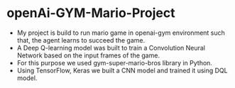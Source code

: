 # openAi-GYM-Mario-Project

* My project is build to run mario game in openai-gym environment such that, the agent learns to succeed the game.
* A Deep Q-learning model was built to train a Convolution Neural Network based on the input frames of the game.
* For this purpose we used gym-super-mario-bros library in Python.
* Using TensorFlow, Keras we built a CNN model and trained it using DQL model.
